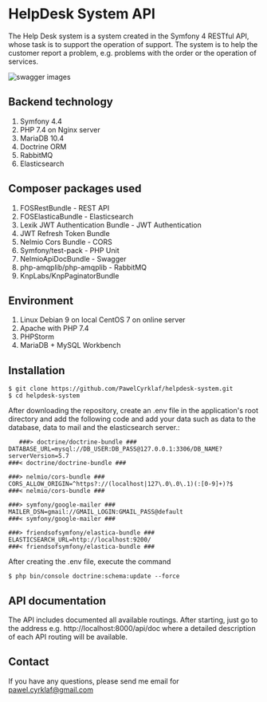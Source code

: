 
# HelpDesk System API
The Help Desk system is a system created in the Symfony 4 RESTful API, whose task is to support the operation of support. The system is to help the customer report a problem, e.g. problems with the order or the operation of services.

![swagger images](https://www.cyrklaf.eu/swagger.png)

## Backend technology
1.  Symfony 4.4
2.  PHP 7.4 on Nginx server
3. MariaDB 10.4
4.  Doctrine ORM
5. RabbitMQ
6. Elasticsearch

## Composer packages used
1.  FOSRestBundle - REST API
2. FOSElasticaBundle - Elasticsearch
3.  Lexik JWT Authentication Bundle - JWT Authentication
4.  JWT Refresh Token Bundle
5.  Nelmio Cors Bundle - CORS
6.  Symfony/test-pack - PHP Unit
7.  NelmioApiDocBundle - Swagger 
8. php-amqplib/php-amqplib - RabbitMQ
9. KnpLabs/KnpPaginatorBundle

## Environment
1.  Linux Debian 9 on local CentOS 7 on online server
2.  Apache with PHP 7.4
3.  PHPStorm
4.  MariaDB + MySQL Workbench

## Installation

    $ git clone https://github.com/PawelCyrklaf/helpdesk-system.git
    $ cd helpdesk-system

After downloading the repository, create an .env file in the application's root directory and add the following code and add your data such as data to the database, data to mail and the elasticsearch server.:

       ###> doctrine/doctrine-bundle ###
    DATABASE_URL=mysql://DB_USER:DB_PASS@127.0.0.1:3306/DB_NAME?serverVersion=5.7
    ###< doctrine/doctrine-bundle ###
    
    ###> nelmio/cors-bundle ###
    CORS_ALLOW_ORIGIN=^https?://(localhost|127\.0\.0\.1)(:[0-9]+)?$
    ###< nelmio/cors-bundle ###
    
    ###> symfony/google-mailer ###
    MAILER_DSN=gmail://GMAIL_LOGIN:GMAIL_PASS@default
    ###< symfony/google-mailer ###
    
    ###> friendsofsymfony/elastica-bundle ###
    ELASTICSEARCH_URL=http://localhost:9200/
    ###< friendsofsymfony/elastica-bundle ###

After creating the .env file, execute the command

    $ php bin/console doctrine:schema:update --force

## API documentation
The API includes documented all available routings. After starting, just go to the address e.g. http://localhost:8000/api/doc where a detailed description of each API routing will be available.

## Contact
If you have any questions, please send me email for pawel.cyrklaf@gmail.com
